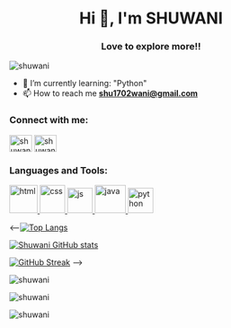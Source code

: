 
<!--
**Shuwani/Shuwani** is a ✨ _special_ ✨ repository because its `README.md` (this file) appears on your GitHub profile.

Here are some ideas to get you started:

- 🔭 I’m currently working on ...
- 🌱 I’m currently learning ...
- 👯 I’m looking to collaborate on ...
- 🤔 I’m looking for help with ...
- 💬 Ask me about ...
- 📫 How to reach me: ...
- 😄 Pronouns: ...
- ⚡ Fun fact: ...
-->

<h1 align="center">Hi 👋, I'm SHUWANI</h1>
<h3 align="center">Love to explore more!!</h3>

<p align="left"> <img src="https://komarev.com/ghpvc/?username=shuwani&label=Profile%20views&color=129e00&style=plastic" alt="shuwani" /> </p>

- 🌱 I’m currently learning: "Python"
- 📫 How to reach me **shu1702wani@gmail.com**

<h3 align="left">Connect with me:</h3>
<p align="left">
<a href="https://www.linkedin.com/in/shuwani-a578bb1aa?lipi=urn%3Ali%3Apage%3Ad_flagship3_profile_view_base_contact_details%3BYgHLFmqLTOugIZpgKx%2FE9Q%3D%3D" target="blank"><img align="center" src="https://cdn.jsdelivr.net/npm/simple-icons@3.0.1/icons/linkedin.svg" alt="shuwani" height="30" width="40" /></a>
<a href="https://www.instagram.com/shuwani1702/" target="blank"><img align="center" src="https://cdn.jsdelivr.net/npm/simple-icons@3.0.1/icons/instagram.svg" alt="shuwani" height="30" width="40" /></a>
</p>

<h3 align="left">Languages and Tools:</h3>
<p align="left">
<a href="https://www.w3schools.com/html/" target="_blank"> <img src="https://upload.wikimedia.org/wikipedia/commons/thumb/6/61/HTML5_logo_and_wordmark.svg/1200px-HTML5_logo_and_wordmark.svg.png" alt="html" width="50" height="50"/> </a> 
<a href="https://www.w3schools.com/css/" target="_blank"> <img src="https://upload.wikimedia.org/wikipedia/commons/thumb/d/d5/CSS3_logo_and_wordmark.svg/1200px-CSS3_logo_and_wordmark.svg.png" alt="css" width="45" height="50"/> </a> 
<a href="https://developer.mozilla.org/en-US/docs/Web/JavaScript" target="_blank"> <img src="https://miro.medium.com/max/720/1*LjR0UrFB2a__5h1DWqzstA.png" alt="js" width="45" height="45"/> </a>
<a href="https://www.java.com/en/" target="_blank"> <img src="https://freepngimg.com/thumb/java/5-2-java-png-clipart-thumb.png" alt="java" width="55" height="50"/> </a>
<a href="https://www.python.org/" target="_blank"> <img src="https://engineering.fb.com/wp-content/uploads/2016/05/2000px-Python-logo-notext.svg_.png" alt="python" width="45" height="45"/> </a>

<--[![Top Langs](https://github-readme-stats.vercel.app/api/top-langs/?username=shuwani&layout=compact)](https://github.com/Shuwani/github-readme-stats)

[![Shuwani GitHub stats](https://github-readme-stats.vercel.app/api?username=shuwani)](https://github.com/Shuwani/github-readme-stats)

[![GitHub Streak](https://github-readme-streak-stats.herokuapp.com/?user=shuwani)](https://github.com/Shuwani/github-readme-streak-stats)
-->

<p align="left"> <img src="https://github-readme-stats.vercel.app/api/top-langs/?username=shuwani&layout=compact" alt="shuwani"/></p>

<p align="left"> <img src="https://github-readme-stats.vercel.app/api?username=shuwani" alt="shuwani"/></p>

<p align="left"> <img src="https://github-readme-streak-stats.herokuapp.com/?user=shuwani" alt="shuwani"/></p>

